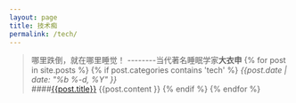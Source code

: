 ```yaml
---
layout: page
title: 技术痴
permalink: /tech/
---
```

> 哪里跌倒，就在哪里睡觉！ --------当代著名睡眠学家**大衣申**
{% for post in site.posts %}
{% if post.categories contains 'tech' %}
*{{post.date | date: "%b %-d, %Y" }}*   
####[{{post.title}}]({{post.url}})
{{post.content }}
{% endif %}
{% endfor %}

